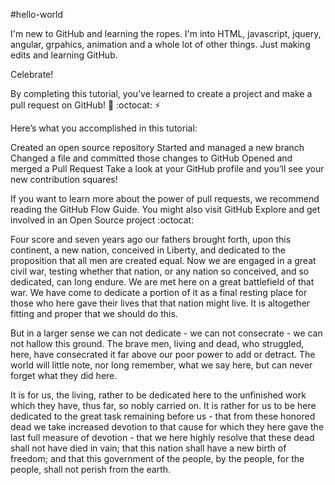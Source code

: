 #hello-world

I'm new to GitHub and learning the ropes.  I'm into HTML, javascript, jquery, angular, grpahics, animation and a whole lot of other things. Just making edits and learning GitHub.

Celebrate!

By completing this tutorial, you’ve learned to create a project and make a pull request on GitHub! :tada: :octocat: :zap:

Here’s what you accomplished in this tutorial:

Created an open source repository
Started and managed a new branch
Changed a file and committed those changes to GitHub
Opened and merged a Pull Request
Take a look at your GitHub profile and you’ll see your new contribution squares!

If you want to learn more about the power of pull requests, we recommend reading the GitHub Flow Guide. You might also visit GitHub Explore and get involved in an Open Source project :octocat:

Four score and seven years ago our fathers brought forth, upon this continent, a new nation, conceived in Liberty, and dedicated to the proposition that all men are created equal.
Now we are engaged in a great civil war, testing whether that nation, or any nation so conceived, and so dedicated, can long endure. We are met here on a great battlefield of that war. We have come to dedicate a portion of it as a final resting place for those who here gave their lives that that nation might live. It is altogether fitting and proper that we should do this.

But in a larger sense we can not dedicate - we can not consecrate - we can not hallow this ground. The brave men, living and dead, who struggled, here, have consecrated it far above our poor power to add or detract. The world will little note, nor long remember, what we say here, but can never forget what they did here.

It is for us, the living, rather to be dedicated here to the unfinished work which they have, thus far, so nobly carried on. It is rather for us to be here dedicated to the great task remaining before us - that from these honored dead we take increased devotion to that cause for which they here gave the last full measure of devotion - that we here highly resolve that these dead shall not have died in vain; that this nation shall have a new birth of freedom; and that this government of the people, by the people, for the people, shall not perish from the earth.
